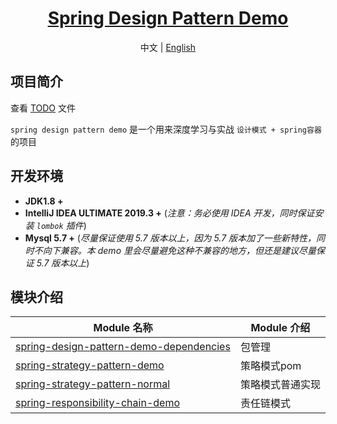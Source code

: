 # 
<h1 align="center"><a href="https://github.com/YuanSim/" target="_blank">Spring Design Pattern Demo</a></h1>


<p align="center">
  <span>中文 | <a href="./README.en.md">English</a></span>
</p>



## 项目简介

查看 [TODO](./TODO.md) 文件

`spring design pattern demo` 是一个用来深度学习与实战 `设计模式 + spring容器` 的项目

## 开发环境

- **JDK1.8 +**
- **IntelliJ IDEA ULTIMATE 2019.3 +** (*注意：务必使用 IDEA 开发，同时保证安装 `lombok` 插件*)
- **Mysql 5.7 +** (*尽量保证使用 5.7 版本以上，因为 5.7 版本加了一些新特性，同时不向下兼容。本 demo 里会尽量避免这种不兼容的地方，但还是建议尽量保证 5.7 版本以上*)

## 模块介绍

| Module 名称                                                  | Module 介绍                                                    |
| ------------------------------------------------------------ | ------------------------------------------------------------ |
| [spring-design-pattern-demo-dependencies](./spring-design-pattern-demo-dependencies)|   包管理                               |
| [spring-strategy-pattern-demo](./spring-strategy-pattern-demo)|   策略模式pom                                                 |
| [spring-strategy-pattern-normal](./spring-strategy-pattern-normal)|   策略模式普通实现                                          |
| [spring-responsibility-chain-demo](./spring-responsibility-chain-demo)|   责任链模式                                           |
